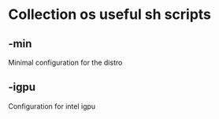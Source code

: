 # Collection os useful sh scripts

## <distro>-min
Minimal configuration for the distro

## <distro>-igpu
Configuration for intel igpu
